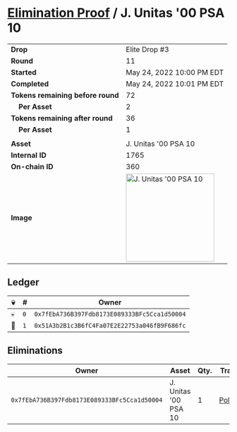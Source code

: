 # [Elimination Proof](./readme.md) / J. Unitas &#039;00 PSA 10

|||
|---|---|
| **Drop** | Elite Drop #3 |
| **Round** | 11 |
| **Started** | May 24, 2022 10:00 PM EDT |
| **Completed** | May 24, 2022 10:01 PM EDT |
| **Tokens remaining before round** | 72 |
| **&nbsp;&nbsp;&nbsp;&nbsp;Per Asset** | 2 |
| **Tokens remaining after round** | 36 |
| **&nbsp;&nbsp;&nbsp;&nbsp;Per Asset** | 1 |
| | |
| **Asset** | J. Unitas &#039;00 PSA 10 |
| **Internal ID** | 1765 |
| **On-chain ID** | 360 |
| **Image** | <img src="https://tcdn.blokpax.com/9648a5d9-1850-4a86-9f7b-1ffd77e3b7b1/2c94139071d56c6aa3e9f85d45fce5803656ff58d5f2c8989adf5ae9ac7d978a.png" height="200" alt="J. Unitas &#039;00 PSA 10" /> |

## Ledger

| 💀 | # | Owner |
| --- | --- | --- |
| 💀 | `0` | `0x7fEbA736B397Fdb8173E089333BFc5Cca1d50004` |
| 👑 | `1` | `0x51A3b2B1c3B6fC4Fa07E2E22753a046fB9F686fc` |


## Eliminations

| Owner | Asset | Qty. | Transaction |
| --- | --- | --- | --- |
| `0x7fEbA736B397Fdb8173E089333BFc5Cca1d50004` | J. Unitas '00 PSA 10 | 1 | [Polygonscan](https://polygonscan.com/tx/0xac38ee6e135ffb73897e0f6b6555dbdec5bd0980bafc32f1dcc898c5f530ef58) |

